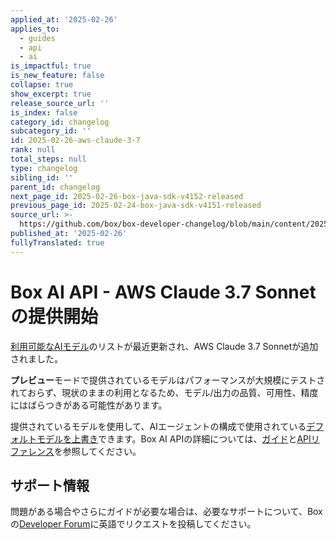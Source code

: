 ```yaml
---
applied_at: '2025-02-26'
applies_to:
  - guides
  - api
  - ai
is_impactful: true
is_new_feature: false
collapse: true
show_excerpt: true
release_source_url: ''
is_index: false
category_id: changelog
subcategory_id: ''
id: 2025-02-26-aws-claude-3-7
rank: null
total_steps: null
type: changelog
sibling_id: ''
parent_id: changelog
next_page_id: 2025-02-26-box-java-sdk-v4152-released
previous_page_id: 2025-02-24-box-java-sdk-v4151-released
source_url: >-
  https://github.com/box/box-developer-changelog/blob/main/content/2025/02-26-aws-claude-3-7.md
published_at: '2025-02-26'
fullyTranslated: true
---
```

# Box AI API - AWS Claude 3.7 Sonnetの提供開始

[利用可能なAIモデル][1]のリストが最近更新され、AWS Claude 3.7 Sonnetが追加されました。

**プレビュー**モードで提供されているモデルはパフォーマンスが大規模にテストされておらず、現状のままの利用となるため、モデル/出力の品質、可用性、精度にはばらつきがある可能性があります。

提供されているモデルを使用して、AIエージェントの構成で使用されている[デフォルトモデルを上書き][1]できます。Box AI APIの詳細については、[ガイド][2]と[APIリファレンス][3]を参照してください。

<!-- more -->

## サポート情報

問題がある場合やさらにガイドが必要な場合は、必要なサポートについて、Boxの[Developer Forum][4]に英語でリクエストを投稿してください。

[1]: https://developer.box.com/guides/box-ai/supported-models/

[2]: https://developer.box.com/guides/box-ai

[3]: https://developer.box.com/reference/post-ai-ask/

[4]: https://forum.box.com/

